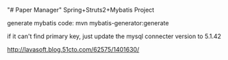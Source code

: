 "# Paper Manager" 
Spring+Struts2+Mybatis Project 

generate mybatis code:
mvn mybatis-generator:generate

if it can't find primary key, just update the mysql connecter version to 5.1.42

http://lavasoft.blog.51cto.com/62575/1401630/

